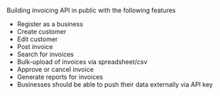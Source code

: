Building invoicing API in public with the following features

* Register as a business
* Create customer
* Edit customer
* Post invoice
* Search for invoices
* Bulk-upload of invoices via spreadsheet/csv
* Approve or cancel invoice
* Generate reports for invoices
* Businesses should be able to push their data externally via API key
